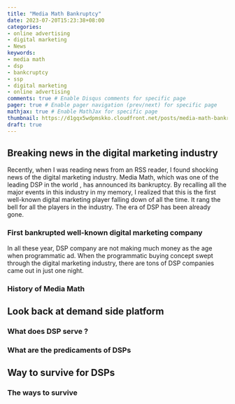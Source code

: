 ```yaml
---
title: "Media Math Bankruptcy"
date: 2023-07-20T15:23:38+08:00
categories:
- online advertising
- digital marketing
- News
keywords:
- media math
- dsp
- bankcruptcy
- ssp
- digital marketing
- online advertising
comments: true # Enable Disqus comments for specific page
pager: true # Enable pager navigation (prev/next) for specific page
mathjax: true # Enable MathJax for specific page
thumbnail: https://d1gqx5wdpmskko.cloudfront.net/posts/media-math-bankruptcy/media-math-logo.jpeg
draft: true
---
```


## Breaking news in the digital marketing industry
Recently, when I was reading news from an RSS reader, I found shocking news of the digital marketing industry. Media Math, which was one of the leading DSP in the world , has announced its bankruptcy.
By recalling all the major events in this industry in my memory, I realized that this is the first well-known digital marketing player falling down of all the time. 
It rang the bell for all the players in the industry. The era of DSP has been already gone.
### First bankrupted well-known digital marketing company
In all these year, DSP company are not making much money as the age when programmatic ad. When the programmatic buying concept swept through the digital marketing industry, there are tons of DSP companies came out in just one night. 
### History of Media Math
## Look back at demand side platform 
### What does DSP serve ? 
### What are the predicaments of DSPs
## Way to survive for DSPs
### The ways to survive 
